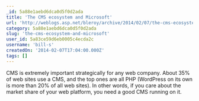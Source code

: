 ```yaml
---
_id: 5a88e1aebd6dca0d5f0d2ada
title: 'The CMS ecosystem and Microsoft'
url: 'http://weblogs.asp.net/bleroy/archive/2014/02/07/the-cms-ecosystem-and-microsoft.aspx'
category: 5a88e1aebd6dca0d5f0d2ada
slug: 'the-cms-ecosystem-and-microsoft'
user_id: 5a83ce59d6eb0005c4ecda2c
username: 'bill-s'
createdOn: '2014-02-07T17:04:00.000Z'
tags: []
---
```


CMS is extremely important strategically for any web company. About 35% of web sites use a CMS, and the top ones are all PHP (WordPress on its own is more than 20% of all web sites). In other words, if you care about the market share of your web platform, you need a good CMS running on it.
